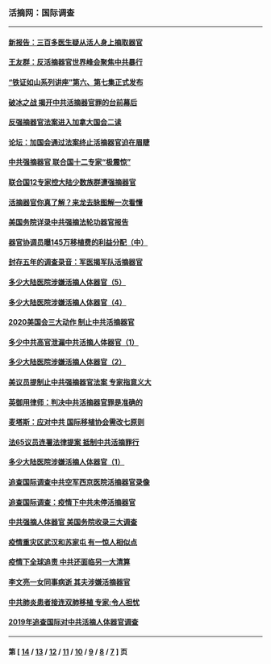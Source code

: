 ### 活摘网：国际调查
---
#### [新报告：三百多医生疑从活人身上摘取器官](../../pages/nf5947/n13703044.md?04170430) 
#### [王友群：反活摘器官世界峰会聚焦中共暴行](../../pages/nf5947/n13250738.md?04170430) 
#### [“铁证如山系列讲座”第六、第七集正式发布](../../pages/nf5947/n13106287.md?04170430) 
#### [破冰之战 揭开中共活摘器官罪的台前幕后](../../pages/nf5947/n13082457.md?04170430) 
#### [反强摘器官法案进入加拿大国会二读](../../pages/nf5947/n13033450.md?04170430) 
#### [论坛：加国会通过法案终止活摘器官迫在眉睫](../../pages/nf5947/n13029839.md?04170430) 
#### [中共强摘器官 联合国十二专家“极震惊”](../../pages/nf5947/n13024313.md?04170430) 
#### [联合国12专家控大陆少数族群遭强摘器官](../../pages/nf5947/n13023877.md?04170430) 
#### [活摘器官你真了解？来龙去脉图解一次看懂](../../pages/nf5947/n13013820.md?04170430) 
#### [美国务院详录中共强摘法轮功器官报告](../../pages/nf5947/n12944519.md?04170430) 
#### [器官协调员曝145万移植费的利益分配（中）](../../pages/nf5947/n12894547.md?04170430) 
#### [封存五年的调查录音：军医揭军队活摘器官](../../pages/nf5947/n12798692.md?04170430) 
#### [多少大陆医院涉嫌活摘人体器官（5）](../../pages/nf5947/n12768383.md?04170430) 
#### [多少大陆医院涉嫌活摘人体器官（4）](../../pages/nf5947/n12664434.md?04170430) 
#### [2020美国会三大动作 制止中共活摘器官](../../pages/nf5947/n12682004.md?04170430) 
#### [多少中共高官泄漏中共活摘人体器官（1）](../../pages/nf5947/n12671234.md?04170430) 
#### [多少大陆医院涉嫌活摘人体器官（2）](../../pages/nf5947/n12655589.md?04170430) 
#### [美议员提制止中共强摘器官法案 专家指意义大](../../pages/nf5947/n12630561.md?04170430) 
#### [英御用律师：判决中共活摘器官罪是准确的](../../pages/nf5947/n12580740.md?04170430) 
#### [麦塔斯：应对中共 国际移植协会需改七原则](../../pages/nf5947/n12514711.md?04170430) 
#### [法65议员连署法律提案 抵制中共活摘罪行](../../pages/nf5947/n12437047.md?04170430) 
#### [多少大陆医院涉嫌活摘人体器官（1）](../../pages/nf5947/n12414284.md?04170430) 
#### [追查国际调查中共空军西京医院活摘器官录像](../../pages/nf5947/n12348837.md?04170430) 
#### [追查国际调查：疫情下中共未停活摘器官](../../pages/nf5947/n12273415.md?04170430) 
#### [中共强摘人体器官 美国务院收录三大调查](../../pages/nf5947/n12181488.md?04170430) 
#### [疫情重灾区武汉和苏家屯 有一惊人相似点](../../pages/nf5947/n12150824.md?04170430) 
#### [疫情下全球追责 中共还面临另一大清算](../../pages/nf5947/n12070397.md?04170430) 
#### [李文亮一女同事病逝 其夫涉嫌活摘器官](../../pages/nf5947/n11957882.md?04170430) 
#### [中共肺炎患者接连双肺移植 专家:令人担忧](../../pages/nf5947/n11945516.md?04170430) 
#### [2019年追查国际对中共活摘人体器官调查](../../pages/nf5947/n11917733.md?04170430) 

---
#### 第 [ [14](./14.md?04170430) / [13](./13.md?04170430) / [12](./12.md?04170430) / [11](./11.md?04170430) / [10](./10.md?04170430) / [9](./9.md?04170430) / [8](./8.md?04170430) / [7](./7.md?04170430) ] 页
